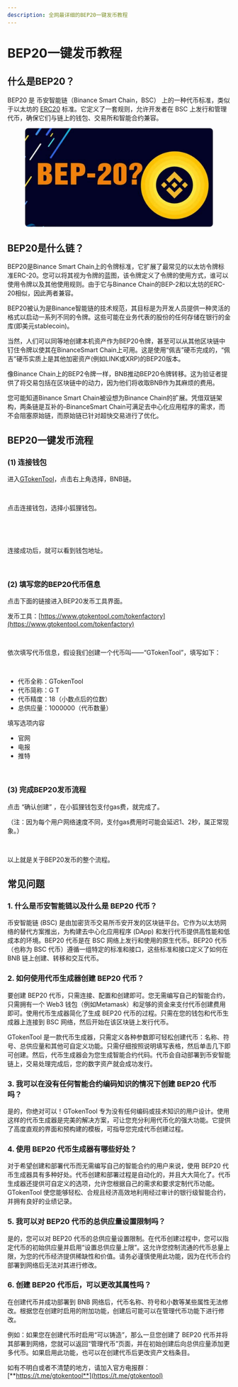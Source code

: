 ```yaml
---
description: 全网最详细的BEP20一键发币教程
---
```


# BEP20一键发币教程

## 什么是BEP20？

BEP20 是 币安智能链（Binance Smart Chain，BSC） 上的一种代币标准，类似于以太坊的 [ERC20](erc20-token-creation.md) 标准。它定义了一套规则，允许开发者在 BSC 上发行和管理代币，确保它们与链上的钱包、交易所和智能合约兼容。

<figure><img src="../.gitbook/assets/20250120-82321.png" alt=""><figcaption></figcaption></figure>

## BEP20是什么链？

BEP20是Binance Smart Chain上的令牌标准，它扩展了最常见的以太坊令牌标准ERC-20。您可以将其视为令牌的蓝图，该令牌定义了令牌的使用方式，谁可以使用令牌以及其他使用规则。由于它与Binance Chain的BEP-2和以太坊的ERC-20相似，因此两者兼容。

BEP20被认为是Binance智能链的技术规范，其目标是为开发人员提供一种灵活的格式以启动一系列不同的令牌。这些可能在业务代表的股份的任何存储在银行的金库(即美元stablecoin)。

当然，人们可以同等地创建本机资产作为BEP20令牌，甚至可以从其他区块链中钉住令牌以使其在BinanceSmart Chain上可用。这是使用“佩吉”硬币完成的，“佩吉”硬币实质上是其他加密资产(例如LINK或XRP)的BEP20版本。

像Binance Chain上的BEP2令牌一样，BNB推动BEP20令牌转移。这为验证者提供了将交易包括在区块链中的动力，因为他们将收取BNB作为其麻烦的费用。

您可能知道Binance Smart Chain被设想为Binance Chain的扩展。凭借双链架构，两条链是互补的–BinanceSmart Chain可满足去中心化应用程序的需求，而不会阻塞原始链，而原始链已针对超快交易进行了优化。

## BEP20一键发币流程

### **(1) 连接钱包**

进入[GTokenTool](https://www.gtokentool.com/)，点击右上角选择，BNB链。

<figure><img src="https://docs.gtokentool.com/~gitbook/image?url=https%3A%2F%2F1523574308-files.gitbook.io%2F%7E%2Ffiles%2Fv0%2Fb%2Fgitbook-x-prod.appspot.com%2Fo%2Fspaces%252FaUD1j15UCzdjC6ftyzSr%252Fuploads%252FWsnyOn8l1O3IRTxUCEZv%252F1.png%3Falt%3Dmedia%26token%3Db33b9735-ed6e-4f5b-8733-57611f2d66bb&#x26;width=768&#x26;dpr=4&#x26;quality=100&#x26;sign=8c7920e1&#x26;sv=2" alt=""><figcaption></figcaption></figure>

点击连接钱包，选择小狐狸钱包。

<figure><img src="https://docs.gtokentool.com/~gitbook/image?url=https%3A%2F%2F1523574308-files.gitbook.io%2F%7E%2Ffiles%2Fv0%2Fb%2Fgitbook-x-prod.appspot.com%2Fo%2Fspaces%252FaUD1j15UCzdjC6ftyzSr%252Fuploads%252FFglmLseCrodRMDelUo6L%252F2.png%3Falt%3Dmedia%26token%3Daad3a39c-1a26-405c-bb0d-346dab2608cd&#x26;width=768&#x26;dpr=4&#x26;quality=100&#x26;sign=9f104a77&#x26;sv=2" alt=""><figcaption></figcaption></figure>

<figure><img src="https://docs.gtokentool.com/~gitbook/image?url=https%3A%2F%2F1523574308-files.gitbook.io%2F%7E%2Ffiles%2Fv0%2Fb%2Fgitbook-x-prod.appspot.com%2Fo%2Fspaces%252FaUD1j15UCzdjC6ftyzSr%252Fuploads%252FfhzO1tcKrRih75K0pmJS%252F3.png%3Falt%3Dmedia%26token%3D3548f434-f15b-40fe-ba87-0512b848464a&#x26;width=768&#x26;dpr=4&#x26;quality=100&#x26;sign=ad91bc19&#x26;sv=2" alt=""><figcaption></figcaption></figure>

连接成功后，就可以看到钱包地址。

<figure><img src="https://docs.gtokentool.com/~gitbook/image?url=https%3A%2F%2F1523574308-files.gitbook.io%2F%7E%2Ffiles%2Fv0%2Fb%2Fgitbook-x-prod.appspot.com%2Fo%2Fspaces%252FaUD1j15UCzdjC6ftyzSr%252Fuploads%252Fk2Zoqt8s94sMn27ZHeJq%252F4.png%3Falt%3Dmedia%26token%3Dee266bc3-b1a4-4f09-a86d-6a988ce01408&#x26;width=768&#x26;dpr=4&#x26;quality=100&#x26;sign=3149d9b0&#x26;sv=2" alt=""><figcaption></figcaption></figure>

### **(2) 填写您的**BEP20**代币信息**

点击下面的链接进入BEP20发币工具界面。

发币工具：[https://www.gtokentool.com/tokenfactory](https://www.gtokentool.com/tokenfactory)

<figure><img src="https://docs.gtokentool.com/~gitbook/image?url=https%3A%2F%2F1523574308-files.gitbook.io%2F%7E%2Ffiles%2Fv0%2Fb%2Fgitbook-x-prod.appspot.com%2Fo%2Fspaces%252FaUD1j15UCzdjC6ftyzSr%252Fuploads%252FXgNeYHDr15H2bQt1nQBl%252F5.png%3Falt%3Dmedia%26token%3Da279016a-a36b-4169-955b-a6d8cbe815f1&#x26;width=768&#x26;dpr=4&#x26;quality=100&#x26;sign=b252e52&#x26;sv=2" alt=""><figcaption></figcaption></figure>

依次填写代币信息，假设我们创建一个代币叫——“GTokenTool”，填写如下：

<figure><img src="https://docs.gtokentool.com/~gitbook/image?url=https%3A%2F%2F1523574308-files.gitbook.io%2F%7E%2Ffiles%2Fv0%2Fb%2Fgitbook-x-prod.appspot.com%2Fo%2Fspaces%252FaUD1j15UCzdjC6ftyzSr%252Fuploads%252FHa1M2SWWK9cpaCUl8o3C%252F6.png%3Falt%3Dmedia%26token%3D34c16d5a-786d-4bfb-93cc-48208847c7b2&#x26;width=768&#x26;dpr=4&#x26;quality=100&#x26;sign=d53ce64b&#x26;sv=2" alt=""><figcaption></figcaption></figure>

* 代币全称：GTokenTool
* 代币简称：G T
* 代币精度：18（小数点后的位数）
* 总供应量：1000000（代币数量）

填写选项内容

* 官网
* 电报
* 推特

<figure><img src="https://docs.gtokentool.com/~gitbook/image?url=https%3A%2F%2F1523574308-files.gitbook.io%2F%7E%2Ffiles%2Fv0%2Fb%2Fgitbook-x-prod.appspot.com%2Fo%2Fspaces%252FaUD1j15UCzdjC6ftyzSr%252Fuploads%252FghsWNPVMtRGt2iHaMddB%252F7.png%3Falt%3Dmedia%26token%3D699cc6dc-457a-4cfe-b172-320532b928ac&#x26;width=768&#x26;dpr=4&#x26;quality=100&#x26;sign=c45f7e6c&#x26;sv=2" alt=""><figcaption></figcaption></figure>

### **(3) 完成**BEP20**发币流程**

点击 “确认创建” ，在小狐狸钱包支付gas费，就完成了。

（注：因为每个用户网络速度不同，支付gas费用时可能会延迟1、2秒，属正常现象。）

<figure><img src="https://docs.gtokentool.com/~gitbook/image?url=https%3A%2F%2F1523574308-files.gitbook.io%2F%7E%2Ffiles%2Fv0%2Fb%2Fgitbook-x-prod.appspot.com%2Fo%2Fspaces%252FaUD1j15UCzdjC6ftyzSr%252Fuploads%252FVvYYMpDVcKaSCaWKU5xx%252F8.png%3Falt%3Dmedia%26token%3De3cd72a0-b016-45a1-a27c-2809955799f6&#x26;width=768&#x26;dpr=4&#x26;quality=100&#x26;sign=95e080e5&#x26;sv=2" alt=""><figcaption></figcaption></figure>

以上就是关于BEP20发币的整个流程。

## 常见问题

### 1. 什么是币安智能链以及什么是 BEP20 代币？

币安智能链 (BSC) 是由加密货币交易所币安开发的区块链平台。它作为以太坊网络的替代方案推出，为构建去中心化应用程序 (DApp) 和发行代币提供高性能和低成本的环境。BEP20 代币是在 BSC 网络上发行和使用的原生代币。BEP20 代币（也称为 BSC 代币）遵循一组特定的标准和接口，这些标准和接口定义了如何在 BNB 链上创建、转移和交互代币。

### 2. 如何使用代币生成器创建 BEP20 代币？

要创建 BEP20 代币，只需连接、配置和创建即可。您无需编写自己的智能合约，只需拥有一个 Web3 钱包（例如Metamask）和足够的资金来支付代币创建费用即可。使用代币生成器简化了生成 BEP20 代币的过程。只需在您的钱包和代币生成器上连接到 BSC 网络，然后开始在该区块链上发行代币。

GTokenTool 是一款代币生成器，只需定义各种参数即可轻松创建代币：名称、符号、总供应量和其他可自定义功能。只需仔细按照说明填写表格，然后单击几下即可创建。然后，代币生成器会为您生成智能合约代码。代币会自动部署到币安智能链上，交易处理完成后，您的数字资产就会成功发行。

### 3. 我可以在没有任何智能合约编码知识的情况下创建 BEP20 代币吗？

是的，你绝对可以！GTokenTool 专为没有任何编码或技术知识的用户设计。使用这样的代币生成器是完美的解决方案，可让您充分利用代币化的强大功能。它提供了高度直观的界面和预构建的模板，可指导您完成代币创建过程。

### 4. 使用 BEP20 代币生成器有哪些好处？

对于希望创建和部署代币而无需编写自己的智能合约的用户来说，使用 BEP20 代币生成器具有多种好处。代币创建和部署过程是自动化的，并且大大简化了。代币生成器还提供可自定义的选项，允许您根据自己的需求和要求定制代币功能。GTokenTool 使您能够轻松、合规且经济高效地利用经过审计的银行级智能合约，并拥有良好的业绩记录。

### 5. 我可以对 BEP20 代币的总供应量设置限制吗？

是的，您可以对 BEP20 代币的总供应量设置限制。在代币创建过程中，您可以指定代币的初始供应量并启用“设置总供应量上限”。这允许您控制流通的代币总量上限，为您的代币经济提供稀缺性和价值。请务必谨慎使用此功能，因为在代币合约部署到网络后无法对其进行修改。

### 6. 创建 BEP20 代币后，可以更改其属性吗？

在创建代币并成功部署到 BNB 网络后，代币名称、符号和小数等某些属性无法修改。根据您在创建时启用的附加功能，创建后可能可以在管理代币功能下进行修改。

例如：如果您在创建代币时启用“可以铸造”，那么一旦您创建了 BEP20 代币并将其部署到网络，您就可以返回“管理代币”页面，并在初始创建后向总供应量添加更多代币。如果启用此功能，也可以在创建代币后更改资产文档条目。



如有不明白或者不清楚的地方，请加入官方电报群：[**https://t.me/gtokentool**](https://t.me/gtokentool)
